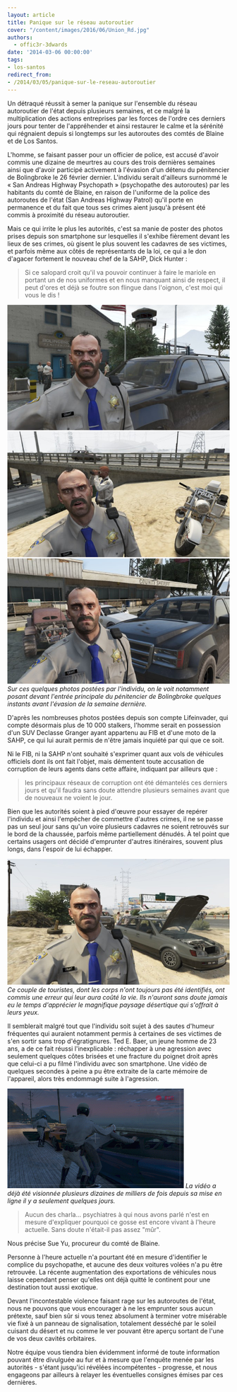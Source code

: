 ```yaml
---
layout: article
title: Panique sur le réseau autoroutier
cover: "/content/images/2016/06/Union_Rd.jpg"
authors:
  - offic3r-3dwards
date: '2014-03-06 00:00:00'
tags:
- los-santos
redirect_from:
- /2014/03/05/panique-sur-le-reseau-autoroutier
---
```


Un détraqué réussit à semer la panique sur l'ensemble du réseau autoroutier de l'état depuis plusieurs semaines, et ce malgré la multiplication des actions entreprises par les forces de l'ordre ces derniers jours pour tenter de l'appréhender et ainsi restaurer le calme et la sérénité qui régnaient depuis si longtemps sur les autoroutes des comtés de Blaine et de Los Santos.

L'homme, se faisant passer pour un officier de police, est accusé d'avoir commis une dizaine de meurtres au cours des trois dernières semaines ainsi que d'avoir participé activement à l'évasion d'un détenu du pénitencier de Bolingbroke le 26 février dernier. L'individu serait d'ailleurs surnommé le « San Andreas Highway Psychopath » (psychopathe des autoroutes) par les habitants du comté de Blaine, en raison de l'uniforme de la police des autoroutes de l'état (San Andreas Highway Patrol) qu'il porte en permanence et du fait que tous ses crimes aient jusqu'à présent été commis à proximité du réseau autoroutier.

Mais ce qui irrite le plus les autorités, c'est sa manie de poster des photos prises depuis son smartphone sur lesquelles il s'exhibe fièrement devant les lieux de ses crimes, où gisent le plus souvent les cadavres de ses victimes, et parfois même aux côtés de représentants de la loi, ce qui a le don d'agacer fortement le nouveau chef de la SAHP, Dick Hunter :

> Si ce salopard croit qu'il va pouvoir continuer à faire le mariole en portant un de nos uniformes et en nous manquant ainsi de respect, il peut d'ores et déjà se foutre son flingue dans l'oignon, c'est moi qui vous le dis !

![](/content/images/2016/06/Bolingbroke_Penitentiary.jpg)
![](/content/images/2016/06/Route_68.jpg)
![Sur ces quelques photos postées par l'individu, on le voit notamment posant devant l'entrée principale du pénitencier de Bolingbroke quelques instants avant l'évasion de la semaine dernière.](/content/images/2016/06/Sandy_Shores.jpg)
_Sur ces quelques photos postées par l'individu, on le voit notamment posant devant l'entrée principale du pénitencier de Bolingbroke quelques instants avant l'évasion de la semaine dernière._

D'après les nombreuses photos postées depuis son compte Lifeinvader, qui compte désormais plus de 10 000 stalkers, l'homme serait en possession d'un SUV Declasse Granger ayant appartenu au FIB et d'une moto de la SAHP, ce qui lui aurait permis de n'être jamais inquiété par qui que ce soit.

Ni le FIB, ni la SAHP n'ont souhaité s'exprimer quant aux vols de véhicules officiels dont ils ont fait l'objet, mais démentent toute accusation de corruption de leurs agents dans cette affaire, indiquant par ailleurs que :

> les principaux réseaux de corruption ont été démantelés ces derniers jours et qu'il faudra sans doute attendre plusieurs semaines avant que de nouveaux ne voient le jour.

Bien que les autorités soient à pied d'œuvre pour essayer de repérer l'individu et ainsi l'empêcher de commettre d'autres crimes, il ne se passe pas un seul jour sans qu'un voire plusieurs cadavres ne soient retrouvés sur le bord de la chaussée, parfois même partiellement dénudés. À tel point que certains usagers ont décidé d'emprunter d'autres itinéraires, souvent plus longs, dans l'espoir de lui échapper.

![Ce couple de touristes, dont les corps n'ont toujours pas été identifiés, ont commis une erreur qui leur aura coûté la vie. Ils n'auront sans doute jamais eu le temps d'apprécier le magnifique paysage désertique qui s'offrait à leurs yeux.](/content/images/2016/06/Senora_Way.jpg)
_Ce couple de touristes, dont les corps n'ont toujours pas été identifiés, ont commis une erreur qui leur aura coûté la vie. Ils n'auront sans doute jamais eu le temps d'apprécier le magnifique paysage désertique qui s'offrait à leurs yeux._

Il semblerait malgré tout que l'individu soit sujet à des sautes d'humeur fréquentes qui auraient notamment permis à certaines de ses victimes de s'en sortir sans trop d'égratignures. Ted E. Baer, un jeune homme de 23 ans, a de ce fait réussi l'inexplicable : réchapper à une agression avec seulement quelques côtes brisées et une fracture du poignet droit après que celui-ci a pu filmé l'individu avec son smartphone. Une vidéo de quelques secondes à peine a pu être extraite de la carte mémoire de l'appareil, alors très endommagé suite à l'agression.

![La vidéo a déjà été visionnée plusieurs dizaines de milliers de fois depuis sa mise en ligne il y a seulement quelques jours.](/content/images/2016/06/Recording_0.gif)
_La vidéo a déjà été visionnée plusieurs dizaines de milliers de fois depuis sa mise en ligne il y a seulement quelques jours._

> Aucun des charla... psychiatres à qui nous avons parlé n'est en mesure d'expliquer pourquoi ce gosse est encore vivant à l'heure actuelle. Sans doute n'était-il pas assez "mûr".

Nous précise Sue Yu, procureur du comté de Blaine.

Personne à l'heure actuelle n'a pourtant été en mesure d'identifier le complice du psychopathe, et aucune des deux voitures volées n'a pu être retrouvée. La récente augmentation des exportations de véhicules nous laisse cependant penser qu'elles ont déjà quitté le continent pour une destination tout aussi exotique.

Devant l'incontestable violence faisant rage sur les autoroutes de l'état, nous ne pouvons que vous encourager à ne les emprunter sous aucun prétexte, sauf bien sûr si vous tenez absolument à terminer votre misérable vie fixé à un panneau de signalisation, totalement desséché par le soleil cuisant du désert et nu comme le ver pouvant être aperçu sortant de l'une de vos deux cavités orbitaires.

Notre équipe vous tiendra bien évidemment informé de toute information pouvant être divulguée au fur et à mesure que l'enquête menée par les autorités - s'étant jusqu'ici révélées incompétentes - progresse, et nous engageons par ailleurs à relayer les éventuelles consignes émises par ces dernières.